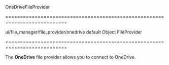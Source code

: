 <!--id-->OneDriveFileProvider<!--/id-->
===========================================================================
<!--module-->ui/file_manager/file_provider/onedrive<!--/module-->
<!--export-->default<!--/export-->
<!--type-->Object<!--/type-->
<!--inherits-->FileProvider<!--/inherits-->
===========================================================================

<!--shortDescription-->
The **OneDrive** file provider allows you to connect to OneDrive.
<!--/shortDescription-->

<!--fullDescription-->

<!--/fullDescription-->